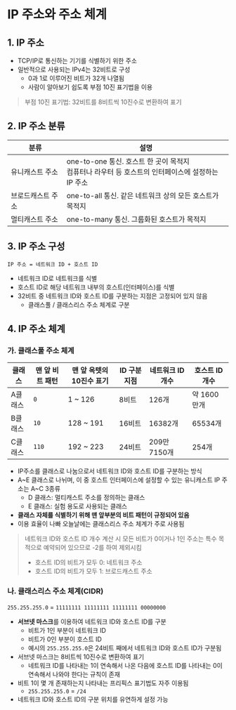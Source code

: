 IP 주소와 주소 체계
========

## 1. IP 주소

- TCP/IP로 통신하는 기기를 식별하기 위한 주소
- 일반적으로 사용되는 IPv4는 32비트로 구성
  - 0과 1로 이루어진 비트가 32개 나열됨
  - 사람이 알아보기 쉽도록 부점 10진 표기법을 이용

> 부점 10진 표기법: 32비트를 8비트씩 10진수로 변환하여 표기

## 2. IP 주소 분류

| 분류 | 설명 |
|-|-|
| 유니캐스트 주소 | one-to-one 통신. 호스트 한 곳이 목적지<br/>컴퓨터나 라우터 등 호스트의 인터페이스에 설정하는 IP 주소 |
| 브로드캐스트 주소 | one-to-all 통신. 같은 네트워크 상의 모든 호스트가 목적지 |
| 멀티캐스트 주소 | one-to-many 통신. 그룹화된 호스트가 목적지 |


## 3. IP 주소 구성

`IP 주소 = 네트워크 ID + 호스트 ID`

- 네트워크 ID로 네트워크를 식별
- 호스트 ID로 해당 네트워크 내부의 호스트(인터페이스)를 식별
- 32비트 중 네트워크 ID와 호스트 ID를 구분하는 지점은 고정되어 있지 않음
  - 클래스풀 / 클래스리스 주소 체계로 구분

## 4. IP 주소 체계

### 가. 클래스풀 주소 체계

| 클래스 | 맨 앞 비트 패턴 | 맨 앞 옥텟의 10진수 표기 | ID 구분 지점 | 네트워크 ID 개수 | 호스트 ID 개수 |
|-|-|-|-|-|-|
| A클래스 | `0` | 1 ~ 126 | 8비트 | 126개 | 약 1600만개 |
| B클래스 | `10` | 128 ~ 191 | 16비트 | 16382개 | 65534개 |
| C클래스 | `110` | 192 ~ 223 | 24비트 | 209만 7150개 | 254개 |

- IP주소를 클래스로 나눔으로서 네트워크 ID와 호스트 ID를 구분하는 방식
- A~E 클래스로 나뉘며, 이 중 호스트 인터페이스에 설정할 수 있는 유니캐스트 IP 주소는 A~C 3종류
  - D 클래스: 멀티캐스트 주소를 정의하는 클래스
  - E 클래스: 실험 용도로 사용되는 클래스
- **클래스 자체를 식별하기 위해 맨 앞부분의 비트 패턴이 규정되어 있음**
- 이용 효율이 나빠 오늘날에는 클래스리스 주소 체계가 주로 사용됨


> 네트워크 ID와 호스트 ID 개수 계산 시 모든 비트가 0이거나 1인 주소는 특수 목적으로 예약되어 있으므로 -2를 하여 제외시킴
> - 호스트 ID의 비트가 모두 0: 네트워크 주소
> - 호스트 ID의 비트가 모두 1: 브로드캐스트 주소

### 나. 클래스리스 주소 체계(CIDR)

`255.255.255.0` = `11111111 11111111 11111111 00000000`

- **서브넷 마스크**를 이용하여 네트워크 ID와 호스트 ID를 구분
  - 비트가 1인 부분이 네트워크 ID
  - 비트가 0인 부분이 호스트 ID
  - 예시의 `255.255.255.0`은 24비트 째에서 네트워크 ID와 호스트 ID가 구분됨
- 서브넷 마스크는 8비트씩 10진수로 변환하여 표기
  - 네트워크 ID를 나타내는 1이 연속해서 나온 다음에 호스트 ID를 나타내는 0이 연속해서 나와야 한다는 규칙이 존재
- 비트 1이 몇 개 존재하는지 나타내는 프리픽스 표기법도 자주 이용됨
  - `255.255.255.0` = `/24`
- 네트워크 ID와 호스트 ID의 구분 위치를 유연하게 설정 가능